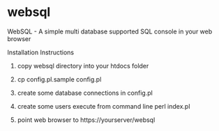 # websql
WebSQL - A simple multi database supported SQL console in your web browser

Installation Instructions

1) copy websql directory into your htdocs folder

2) cp config.pl.sample config.pl

3) create some database connections in config.pl

4) create some users
   execute from command line 
   perl index.pl

5) point web browser to https://yourserver/websql
